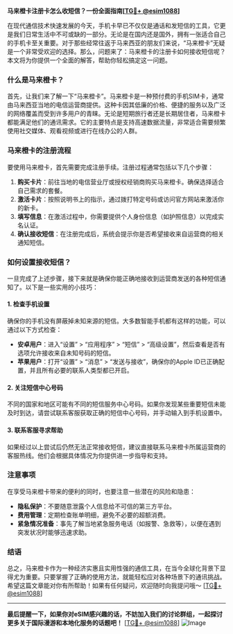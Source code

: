 **马来橙卡注册卡怎么收短信？一份全面指南[[TG💪+ @esim1088](https://t.me/s/esim1088)]**

在现代通信技术快速发展的今天，手机卡早已不仅仅是通话和发短信的工具，它更是我们日常生活中不可或缺的一部分。无论是在国内还是国外，拥有一张适合自己的手机卡至关重要。对于那些经常往返于马来西亚的朋友们来说，“马来橙卡”无疑是一个非常受欢迎的选择。那么，问题来了：马来橙卡的注册卡如何接收短信呢？本文将为你提供一个全面的解答，帮助你轻松搞定这一问题。

### 什么是马来橙卡？

首先，让我们来了解一下“马来橙卡”。马来橙卡是一种预付费的手机SIM卡，通常由马来西亚当地的电信运营商提供。这种卡因其低廉的价格、便捷的服务以及广泛的网络覆盖而受到许多用户的青睐。无论是短期旅行者还是长期居住者，马来橙卡都能满足他们的通讯需求。它的主要特点是支持高速数据流量，非常适合需要频繁使用社交媒体、观看视频或进行在线办公的人群。

### 马来橙卡的注册流程

要使用马来橙卡，首先需要完成注册手续。注册过程通常包括以下几个步骤：

1. **购买卡片**：前往当地的电信营业厅或授权经销商购买马来橙卡。确保选择适合自己需求的套餐。
2. **激活卡片**：按照说明书上的指示，通过拨打特定号码或访问官方网站来激活你的新卡。
3. **填写信息**：在激活过程中，你需要提供个人身份信息（如护照信息）以完成实名认证。
4. **确认接收短信**：在注册完成后，系统会提示你是否希望接收来自运营商的相关通知短信。

### 如何设置接收短信？

一旦完成了上述步骤，接下来就是确保你能正确地接收到运营商发送的各种短信通知了。以下是一些实用的小技巧：

#### 1. 检查手机设置
确保你的手机没有屏蔽掉未知来源的短信。大多数智能手机都有这样的功能，可以通过以下方式检查：
   - **安卓用户**：进入“设置” > “应用程序” > “短信” > “高级设置”，然后查看是否有选项允许接收来自未知号码的短信。
   - **苹果用户**：打开“设置” > “消息” > “发送与接收”，确保你的Apple ID已正确配置，并且所有必要的联系人类型都已开启。

#### 2. 关注短信中心号码
不同的国家和地区可能有不同的短信服务中心号码。如果你发现某些重要短信未能及时到达，请尝试联系客服获取正确的短信中心号码，并手动输入到手机设置中。

#### 3. 联系客服寻求帮助
如果经过以上尝试后仍然无法正常接收短信，建议直接联系马来橙卡所属运营商的客服热线。他们会根据具体情况为你提供进一步指导和支持。

### 注意事项

在享受马来橙卡带来的便利的同时，也要注意一些潜在的风险和隐患：

- **隐私保护**：不要随意泄露个人信息给不可信的第三方平台。
- **费用管理**：定期检查账单明细，避免不必要的超额消费。
- **紧急情况准备**：事先了解当地紧急服务电话（如报警、急救等），以便在遇到突发状况时能够迅速求助。

### 结语

总之，马来橙卡作为一种经济实惠且实用性强的通信工具，在当今全球化背景下显得尤为重要。只要掌握了正确的使用方法，就能轻松应对各种场景下的通讯挑战。希望这篇文章能对你有所帮助！如果有任何疑问，欢迎随时向我提问哦～ [[TG💪+ @esim1088](https://t.me/s/esim1088)]

---

**最后提醒一下，如果你对eSIM感兴趣的话，不妨加入我们的讨论群组，一起探讨更多关于国际漫游和本地化服务的话题吧！** [[TG💪+ @esim1088](https://t.me/s/esim1088)] ![Image](https://i.postimg.cc/4NQfJmqS/Snipaste-2025-05-13-00-14-12.png)